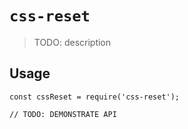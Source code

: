 # `css-reset`

> TODO: description

## Usage

```
const cssReset = require('css-reset');

// TODO: DEMONSTRATE API
```
